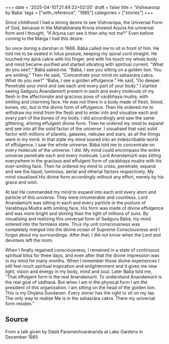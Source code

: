 +++
date = '2025-04-10T21:49:22+02:00'
draft = false
title = 'Vishwaroop by Baba'
tags = ["with_reference", "1985"]
categories = ["stories"]
+++

Since childhood I had a strong desire to see Vishvarúpa, the Universal Form of God, because in the Mahábhárata Krsna showed Arjuna his universal form and I thought, "If Arjuna can see it then why not me?" Even before coming to the Márga I had this desire.

So once during a darshan in 1968, Bábá called me to sit in front of him. He told me to be seated in lotus posture, keeping my spinal cord straight. He touched my ájiná cakra with his finger, and with his touch my whole body and mind became purified and started vibrating with spiritual current. "What do you see?," Bábá asked me. "Bábá, I see you sitting on a golden lion. You are smiling." Then He said, "Concentrate your mind on sahasrára cakra. What do you see?” "Baba, I see a golden effulgence." He said, "Go deeper. Penetrate your mind and see each and every part of your body." I started seeing Sadguru Ánandamúrti present in each and every molecule of my flesh in the affectionate and gracious pose of varábhaya mudra, with smiling and charming face. He was not there in a body made of flesh, blood, bones, etc, but in the divine form of effulgence. Then He ordered me to withdraw my mind from the flesh and to enter into and visualise each and every part of the bones of my body. I did accordingly and saw the same glittering, shining effulgent divine form. Then he ordered my mind to expand and see into all the solid factor of the universe. I visualised that vast solid factor with millions of planets, galaxies, nebulae and stars, as all the things were in my mind. In that state my mind soared into an
indescribable world of effulgence. I saw the whole universe. Bábá told me to concentrate on every molecule of the universe. I did. My mind could encompass the entire universe penetrate each and every molecule. Lord Anandamúrti was sitting everywhere in the gracious and effulgent form of varábhaya mudra with his ever-smiling face.
Then he ordered my mind to cross, penetrate, expand and see the liquid, luminous, aerial and etherial factors respectively. My mind visualized His divine form accordingly without any effort, merely by his grace and wish.

At last He commanded my mind to expand into each and every atom and particle of this universe. They were innumerable and countless. Lord Anandamúrti was sitting in each and every particle in the posture of Varabhaya Mudra with smiling face, His form was made of divine effulgence and was more bright and shining than the light of millions of suns.
By visualising and realizing this universal form of Sadguru Bábá, my mind entered into the formless state. Thus my unit consciousness was completely merged into the divine ocean of Supreme Consciousness and I forgot about my surroundings. After that, I did not know when the Lord and devotees left the room.

When I finally regained consciousness, I remained in a state of continuous spiritual bliss for three days, and even after that the divine impression was in my mind for many months.
When I remember those divine experiences I still feel much spiritual inspiration and enlightenment and it gives me new light, vision and energy in my body, mind and soul.
Later Baba told me, "That effulgent form is the real Anandamúrti. To understand Ánandamúrti is the real goal of sádhaná. But when I am in the physical form I am the president of this organization. I am sitting on the head of the golden lion. This is my Dhyána Sundaram. Every sinner has the right to sit on my lap. The only way to realize Me is in the sahasrára cakra. There my universal form resides."

## Source
From a talk given by Dádá Parameshvaránanda at Lake Gardens in December 1985